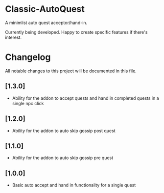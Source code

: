 # Classic-AutoQuest

A minimlist auto quest acceptor/hand-in.

Currently being developed. Happy to create specific features if there's interest.


# Changelog
All notable changes to this project will be documented in this file.


## [1.3.0]

- Ability for the addon to accept quests and hand in completed quests in a single npc click

## [1.2.0]

- Ability for the addon to auto skip gossip post quest

## [1.1.0]

- Ability for the addon to auto skip gossip pre quest

## [1.0.0]

- Basic auto accept and hand in functionality for a single quest

